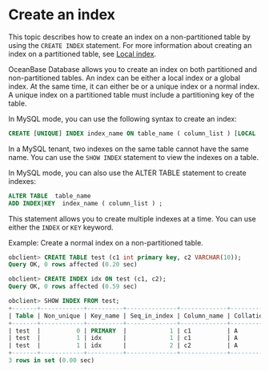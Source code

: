 Create an index 
====================================

This topic describes how to create an index on a non-partitioned table by using the `CREATE INDEX` statement. For more information about creating an index on a partitioned table, see [Local index](/en-US/6.administrator-guide/5.data-distribution-and-path-management/1.manage-partitioned-tables-and-partitioned-indexes/6.create-an-index-on-a-partitioned-table/1.local-index.md). 

OceanBase Database allows you to create an index on both partitioned and non-partitioned tables. An index can be either a local index or a global index. At the same time, it can either be or a unique index or a normal index. A unique index on a partitioned table must include a partitioning key of the table. 

In MySQL mode, you can use the following syntax to create an index:

```sql
CREATE [UNIQUE] INDEX index_name ON table_name ( column_list ) [LOCAL | GLOBAL] [ PARTITION BY column_list PARTITIONS N ] ;
```



In a MySQL tenant, two indexes on the same table cannot have the same name. You can use the `SHOW INDEX` statement to view the indexes on a table. 

In MySQL mode, you can also use the ALTER TABLE statement to create indexes:

```sql
ALTER TABLE  table_name  
ADD INDEX|KEY  index_name ( column_list ) ;
```



This statement allows you to create multiple indexes at a time. You can use either the `INDEX` or `KEY` keyword. 

Example: Create a normal index on a non-partitioned table. 

```sql
obclient> CREATE TABLE test (c1 int primary key, c2 VARCHAR(10));
Query OK, 0 rows affected (0.20 sec)

obclient> CREATE INDEX idx ON test (c1, c2);
Query OK, 0 rows affected (0.59 sec)

obclient> SHOW INDEX FROM test;
+-------+------------+----------+--------------+-------------+-----------+-------------+----------+--------+------+------------+-----------+---------------+---------+
| Table | Non_unique | Key_name | Seq_in_index | Column_name | Collation | Cardinality | Sub_part | Packed | Null | Index_type | Comment   | Index_comment | Visible |
+-------+------------+----------+--------------+-------------+-----------+-------------+----------+--------+------+------------+-----------+---------------+---------+
| test  |          0 | PRIMARY  |            1 | c1          | A         |        NULL | NULL     | NULL   |      | BTREE      | available |               | YES     |
| test  |          1 | idx      |            1 | c1          | A         |        NULL | NULL     | NULL   |      | BTREE      | available |               | YES     |
| test  |          1 | idx      |            2 | c2          | A         |        NULL | NULL     | NULL   | YES  | BTREE      | available |               | YES     |
+-------+------------+----------+--------------+-------------+-----------+-------------+----------+--------+------+------------+-----------+---------------+---------+
3 rows in set (0.00 sec)
```


